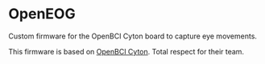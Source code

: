 # OpenEOG
Custom firmware for the OpenBCI Cyton board to capture eye movements.

This firmware is based on [OpenBCI Cyton](https://github.com/OpenBCI/OpenBCI_Cyton_Library). Total respect for their
team.
